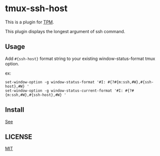 tmux-ssh-host
=================

This is a plugin for [TPM](https://github.com/tmux-plugins/tpm).

This plugin displays the longest argument of ssh command.

## Usage

Add `#{ssh-host}` format string to your existing window-status-format tmux option.

ex:

```shell
set-window-option -g window-status-format '#I: #{?#{m:ssh,#W},#{ssh-host},#W} '
set-window-option -g window-status-current-format '#I: #{?#{m:ssh,#W},#{ssh-host},#W} '
```

## Install

[See](https://github.com/tmux-plugins/tpm#installation)

## LICENSE

[MIT](https://github.com/yuuan/tmux-ssh-host/blob/master/LICENSE)
